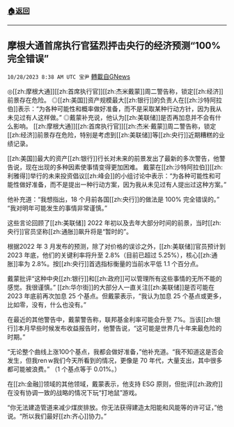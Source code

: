 ###  [:house:返回](README.md)
---


## 摩根大通首席执行官猛烈抨击央行的经济预测“100%完全错误”
`10/28/2023 8:38 AM UTC 宝尹` [轉載自GNews](https://gnews.org/articles/1891604)

◎[[zh:摩根大通]][[zh:首席执行官]][[zh:杰米戴蒙]]周二警告称，锁定[[zh:经济]]前景存在危险。
◎[[zh:美国]]资产规模最大[[zh:银行]]的负责人在[[zh:沙特阿拉伯]]表示：“为各种可能性和概率做好准备，而不是采取某种行动方针，因为我从未见过有人这样做。”
◎戴蒙补充说，他认为[[zh:美联储]]是否再加息并不会有什么影响。
[[zh:摩根大通]][[zh:首席执行官]][[zh:杰米·戴蒙]]周二警告称，锁定[[zh:经济]]前景存在危险，特别是考虑到[[zh:美联储]]等[[zh:央行]]近期糟糕的业绩记录。

[[zh:美国]]最大的资产[[zh:银行]]行长对未来的前景发出了最新的多次警告，他警告说，现在出现的多种因素使事情变得更加困难。
戴蒙在[[zh:沙特阿拉伯]][[zh:利雅得]]举行的未来投资倡议[[zh:峰会]]的小组讨论中表示：“为各种可能性和可能性做好准备，而不是提出一种行动方案，因为我从未见过有人提出过这种方案。”

他补充道：“我想指出，18 个月前各国[[zh:央行]]的做法是 100% 完全错误的。” “我对明年可能发生的事情非常谨慎。”

这些言论回顾了[[zh:美联储]] 2022 年初以及去年大部分时间的前景，当时[[zh:央行]]官员坚称[[zh:通胀]]飙升将是“暂时的”。

根据2022 年 3 月发布的预测，除了对价格的误诊之外，[[zh:美联储]]官员预计到 2023 年底，他们的关键利率将升至 2.8%（目前已超过 5.25%），核心[[zh:通胀]]率为 2.8%。按[[zh:央行]]首选指标衡量的当前水平低 1.1 个百分点。

戴蒙批评“这种中央[[zh:银行]]和[[zh:政府]]可以管理所有这些事情的无所不能的感觉。我很谨慎。”
[[zh:华尔街]]的大部分人一直关注[[zh:美联储]]是否可能在 2023 年底前再次加息 25 个基点。但戴蒙表示，“我认为加息 25 个基点或更多，比如零，没有，什么也没有。”

在最近的其他警告中，戴蒙警告称，联邦基金利率可能会升至 7%。当该[[zh:银行]]本月早些时候发布收益报告时，他警告说，“这可能是世界几十年来最危险的时期。”

“无论整个曲线上涨100个基点，我都会做好准备，”他补充道。“我不知道这是否会发生，但我ren w我们今天所看到的情况，更像是 70 年代，大量支出，其中很多都可能被浪费。” （1 个基点等于 0.01%。）

在[[zh:金融]]领域的其他领域，戴蒙表示，他支持 ESG 原则，但批评[[zh:政府]]在没有协调一致的战略的情况下玩“打地鼠”游戏。

“你无法建造管道来减少煤炭排放。你无法获得建造太阳能和风能等的许可证，”他说。“所以我们最好[[zh:齐心]]协力。”
